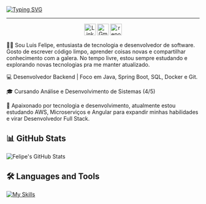 [![Typing SVG](https://readme-typing-svg.herokuapp.com/?color=f0ebd8&size=35&center=true&vCenter=true&width=1000&lines=Ola!;Seja+Bem+Vindo;Me+Chamo+Luis+Felipe;EU+Sou+Desenvolvedor+de+Software&duration=2700)](https://git.io/typing-svg)

<hr>
<!-- Contact Badges -->
<p align="center">
  <!-- LinkedIn Badge -->
  <a href="https://www.linkedin.com/in/luisfelipe-dev/" style="text-decoration: none;">
    <img alt="LinkedIn" title="Connect with me on LinkedIn" src="https://custom-icon-badges.demolab.com/badge/-LinkedIn-0077B5?style=for-the-badge&logo=linkedin&logoColor=white&labelColor=1155ba" style="height: 30px;"/></a>
  
  <!-- Gmail Badge -->
  <a href="mailto:filipinho_v3@hotmail.com" style="text-decoration: none;">
    <img alt="Gmail" title="Send me an email" src="https://custom-icon-badges.demolab.com/badge/-Gmail-D14836?style=for-the-badge&logo=gmail&logoColor=white&labelColor=B23121" style="height: 30px;"/></a>

  <!-- GitHub Repositories Badge -->
  <a href="https://github.com/lsfelipedev?tab=repositories" style="text-decoration: none;">
    <img alt="repositories" title="See my repositories on GitHub" src="https://custom-icon-badges.demolab.com/badge/-Repositories-FDD64B?style=for-the-badge&logo=repo&logoColor=black&labelColor=f7c719" style="height: 30px;"/></a>
</p>

🙋‍♂️ Sou Luis Felipe, entusiasta de tecnologia e desenvolvedor de software. Gosto de escrever código limpo, aprender coisas novas e compartilhar conhecimento com a galera. No tempo livre, estou sempre estudando e explorando novas tecnologias pra me manter atualizado.

💻 Desenvolvedor Backend | Foco em Java, Spring Boot, SQL, Docker e Git.

🎓 Cursando Análise e Desenvolvimento de Sistemas (4/5) 

🚀 Apaixonado por tecnologia e desenvolvimento, atualmente estou estudando AWS, Microserviços e Angular para expandir minhas habilidades e virar Desenvolvedor Full Stack.

## 📊 GitHub Stats

![Felipe's GitHub Stats](https://github-readme-stats.vercel.app/api?username=lsfelipedev&show_icons=true&theme=radical)


## 🛠 Languages and Tools
[![My Skills](https://skillicons.dev/icons?i=java,spring,graphql,postgres,mysql,docker,python,git,html,css)](https://skillicons.dev)
